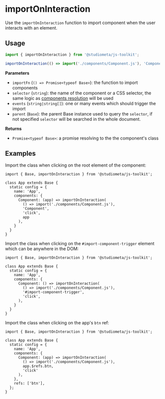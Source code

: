 # importOnInteraction

Use the `importOnInteraction` function to import component when the user interacts with an element.

## Usage

```js
import { importOnInteraction } from '@studiometa/js-toolkit';

importOnInteraction(() => import('./components/Component.js'), 'Component', 'click');
```

**Parameters**

- `importFn` (`() => Promise<typeof Base>`): the function to import components
- `selector` (`string`): the name of the component or a CSS selector, the same logic as [components resolution](/api/#config-components) will be used
- `events` (`string|string[]`): one or many events which should trigger the import
- `parent` (`Base`): the parent Base instance used to query the `selector`, if not specified `selector` will be searched in the whole document.

**Returns**

- `Promise<typeof Base>`: a promise resolving to the the component's class

## Examples

Import the class when clicking on the root element of the component:

```js{1,7-12}
import { Base, importOnInteraction } from '@studiometa/js-toolkit';

class App extends Base {
  static config = {
    name: 'App',
    components: {
      Component: (app) => importOnInteraction(
        () => import('./components/Component.js'),
        'Component',
        'click',
        app
      ),
    }
  }
}
```

Import the class when clicking on the `#import-component-trigger` element which can be anywhere in the DOM:

```js{1,7-11}
import { Base, importOnInteraction } from '@studiometa/js-toolkit';

class App extends Base {
  static config = {
    name: 'App',
    components: {
      Component: () => importOnInteraction(
        () => import('./components/Component.js'),
        '#import-component-trigger',
        'click',
      ),
    }
  }
}
```

Import the class when clicking on the app's `btn` ref:

```js{1,7-11}
import { Base, importOnInteraction } from '@studiometa/js-toolkit';

class App extends Base {
  static config = {
    name: 'App',
    components: {
      Component: (app) => importOnInteraction(
        () => import('./components/Component.js'),
        app.$refs.btn,
        'click'
      ),
    },
    refs: ['btn'],
  };
}
```
